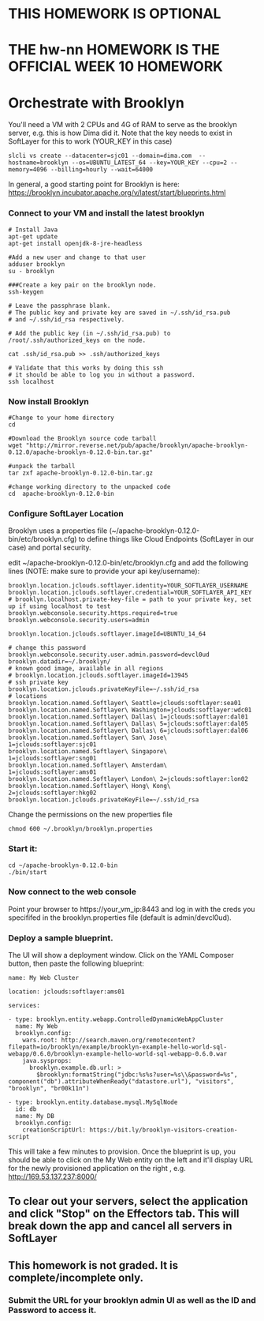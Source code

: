 # THIS HOMEWORK IS OPTIONAL
# THE hw-nn HOMEWORK IS THE OFFICIAL WEEK 10 HOMEWORK

# Orchestrate with Brooklyn
You'll need a VM with 2 CPUs and 4G of RAM to serve as the brooklyn server, e.g. this is how Dima did it.  Note that the key needs to exist in SoftLayer for this to work (YOUR_KEY in this case)

    slcli vs create --datacenter=sjc01 --domain=dima.com  --hostname=brooklyn --os=UBUNTU_LATEST_64 --key=YOUR_KEY --cpu=2 --memory=4096 --billing=hourly --wait=64000


In general, a good starting point for Brooklyn is here:
https://brooklyn.incubator.apache.org/v/latest/start/blueprints.html

### Connect to your VM and install the latest brooklyn


    # Install Java
    apt-get update
    apt-get install openjdk-8-jre-headless

    #Add a new user and change to that user
    adduser brooklyn
    su - brooklyn
    
    ###Create a key pair on the brooklyn node.
    ssh-keygen
    
    # Leave the passphrase blank.
    # The public key and private key are saved in ~/.ssh/id_rsa.pub 
    # and ~/.ssh/id_rsa respectively.

    # Add the public key (in ~/.ssh/id_rsa.pub) to /root/.ssh/authorized_keys on the node.
    
    cat .ssh/id_rsa.pub >> .ssh/authorized_keys

    # Validate that this works by doing this ssh
    # it should be able to log you in without a password.
    ssh localhost

    
    
### Now install Brooklyn

    #Change to your home directory
    cd

    #Download the Brooklyn source code tarball
    wget "http://mirror.reverse.net/pub/apache/brooklyn/apache-brooklyn-0.12.0/apache-brooklyn-0.12.0-bin.tar.gz"

    #unpack the tarball
    tar zxf apache-brooklyn-0.12.0-bin.tar.gz

    #change working directory to the unpacked code
    cd  apache-brooklyn-0.12.0-bin

    
### Configure SoftLayer Location
Brooklyn uses a properties file (~/apache-brooklyn-0.12.0-bin/etc/brooklyn.cfg) to define things like Cloud Endpoints (SoftLayer in our case) and portal security.

edit ~/apache-brooklyn-0.12.0-bin/etc/brooklyn.cfg  and add the following lines (NOTE: make sure to provide your api key/username):

    brooklyn.location.jclouds.softlayer.identity=YOUR_SOFTLAYER_USERNAME
    brooklyn.location.jclouds.softlayer.credential=YOUR_SOFTLAYER_API_KEY
    # brooklyn.localhost.private-key-file = path to your private key, set up if using localhost to test
    brooklyn.webconsole.security.https.required=true
    brooklyn.webconsole.security.users=admin

    brooklyn.location.jclouds.softlayer.imageId=UBUNTU_14_64

    # change this password
    brooklyn.webconsole.security.user.admin.password=devcl0ud
    brooklyn.datadir=~/.brooklyn/
    # known good image, available in all regions
    # brooklyn.location.jclouds.softlayer.imageId=13945
    # ssh private key
    brooklyn.location.jclouds.privateKeyFile=~/.ssh/id_rsa
    # locations
    brooklyn.location.named.Softlayer\ Seattle=jclouds:softlayer:sea01
    brooklyn.location.named.Softlayer\ Washington=jclouds:softlayer:wdc01
    brooklyn.location.named.Softlayer\ Dallas\ 1=jclouds:softlayer:dal01
    brooklyn.location.named.Softlayer\ Dallas\ 5=jclouds:softlayer:dal05
    brooklyn.location.named.Softlayer\ Dallas\ 6=jclouds:softlayer:dal06
    brooklyn.location.named.Softlayer\ San\ Jose\ 1=jclouds:softlayer:sjc01
    brooklyn.location.named.Softlayer\ Singapore\ 1=jclouds:softlayer:sng01
    brooklyn.location.named.Softlayer\ Amsterdam\ 1=jclouds:softlayer:ams01
    brooklyn.location.named.Softlayer\ London\ 2=jclouds:softlayer:lon02
    brooklyn.location.named.Softlayer\ Hong\ Kong\ 2=jclouds:softlayer:hkg02
    brooklyn.location.jclouds.privateKeyFile=~/.ssh/id_rsa



Change the permissions on the new properties file

    chmod 600 ~/.brooklyn/brooklyn.properties


### Start it:

    cd ~/apache-brooklyn-0.12.0-bin
    ./bin/start


### Now connect to the web console
Point your browser to https://your_vm_ip:8443 and log in with the creds you specififed in the brooklyn.properties file (default is admin/devcl0ud).

### Deploy a sample blueprint.
The UI will show a deployment window. Click on the YAML Composer button, then paste the following blueprint:

    name: My Web Cluster

    location: jclouds:softlayer:ams01

    services:

    - type: brooklyn.entity.webapp.ControlledDynamicWebAppCluster
      name: My Web
      brooklyn.config:
        wars.root: http://search.maven.org/remotecontent?filepath=io/brooklyn/example/brooklyn-example-hello-world-sql-webapp/0.6.0/brooklyn-example-hello-world-sql-webapp-0.6.0.war
        java.sysprops:
          brooklyn.example.db.url: >
            $brooklyn:formatString("jdbc:%s%s?user=%s\\&password=%s", component("db").attributeWhenReady("datastore.url"), "visitors", "brooklyn", "br00k11n")

    - type: brooklyn.entity.database.mysql.MySqlNode
      id: db
      name: My DB
      brooklyn.config:
        creationScriptUrl: https://bit.ly/brooklyn-visitors-creation-script

This will take a few minutes to provision.  Once the blueprint is up, you should be able to click on the My Web entity on the left and it'll display URL for the newly provisioned application on the right , e.g.
http://169.53.137.237:8000/

## To clear out your servers, select the application and click "Stop" on the Effectors tab. This will break down the app and cancel all servers in SoftLayer

## This homework is not graded. It is complete/incomplete only.
### Submit the URL for your brooklyn admin UI as well as the ID and Password to access it.

